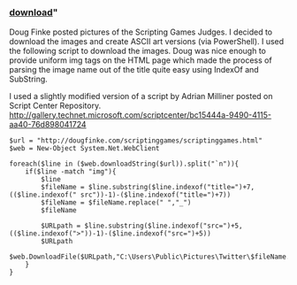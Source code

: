 ﻿---
pid:            2589
parent:         0
children:       
poster:         marcadamcarter
title:          
date:           2011-03-27 19:20:33
format:         posh
---

# 

### [download](2589.ps1)"

Doug Finke posted pictures of the Scripting Games Judges.  I decided to download the images and create ASCII art versions (via PowerShell).
I used the following script to download the images.  Doug was nice enough to provide uniform img tags on the HTML page which made the process of parsing the image name out of the title quite easy using IndexOf and SubString.

I used a slightly modified version of a script by Adrian Milliner posted on Script Center Repository.
http://gallery.technet.microsoft.com/scriptcenter/bc15444a-9490-4115-aa40-76d898041724

```posh
$url = "http://dougfinke.com/scriptinggames/scriptinggames.html"
$web = New-Object System.Net.WebClient

foreach($line in ($web.downloadString($url)).split("`n")){
    if($line -match "img"){ 
        $line
        $fileName = $line.substring($line.indexof("title=")+7,(($line.indexof(" src"))-1)-($line.indexof("title=")+7))
        $fileName = $fileName.replace(" ","_")
        $fileName
        
        $URLpath = $line.substring($line.indexof("src=")+5,(($line.indexof(">"))-1)-($line.indexof("src=")+5))
        $URLpath
        $web.DownloadFile($URLpath,"C:\Users\Public\Pictures\Twitter\$fileName.jpg")
    }
}


```
